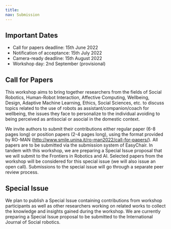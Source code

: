 ```yaml
---
title: 
nav: Submission
---
```


## Important Dates
- Call for papers deadline: 15th June 2022 
- Notification of acceptance: 15th July 2022
- Camera-ready deadline: 15th August 2022
- Workshop day: 2nd September (provisional)

## Call for Papers 
This workshop aims to bring together researchers from the fields of Social Robotics, Human-Robot Interaction, Affective Computing, Wellbeing, Design, Adaptive Machine Learning, Ethics, Social Sciences, etc. to discuss topics related to the use of robots as assistant/companion/coach for wellbeing, the issues they face to personalize to the individual avoiding to being perceived as antisocial or asocial in the domestic context. 

We invite authors to submit their contributions either regular paper (6-8 pages long) or position papers (2-4 pages long), using the format provided by RO-MAN (http://www.smile.unina.it/ro-man2022/call-for-papers/). All papers are to be submitted via the submission system of EasyChair. 
In tandem with this workshop, we are preparing a Special Issue proposal that we will submit to the  Frontiers in Robotics and AI. Selected papers from the workshop will be considered for this special issue (we will also issue an open call). Submissions to the special issue will go through a separate peer review process.

## Special Issue
We plan to publish a Special Issue containing contributions from workshop participants as well as other researchers working on related works to collect the knowledge and insights gained during the workshop. We are currently preparing a Special Issue proposal to be submitted to the International Journal of Social robotics.